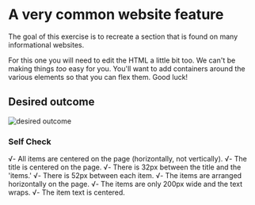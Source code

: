 # A very common website feature

The goal of this exercise is to recreate a section that is found on many informational websites.

For this one you will need to edit the HTML a little bit too. We can't be making things _too_ easy for you. You'll want to add containers around the various elements so that you can flex them. Good luck!

## Desired outcome

![desired outcome](./desired-outcome.png)

### Self Check

√- All items are centered on the page (horizontally, not vertically).
√- The title is centered on the page.
√- There is 32px between the title and the 'items.'
√- There is 52px between each item.
√- The items are arranged horizontally on the page.
√- The items are only 200px wide and the text wraps.
√- The item text is centered.